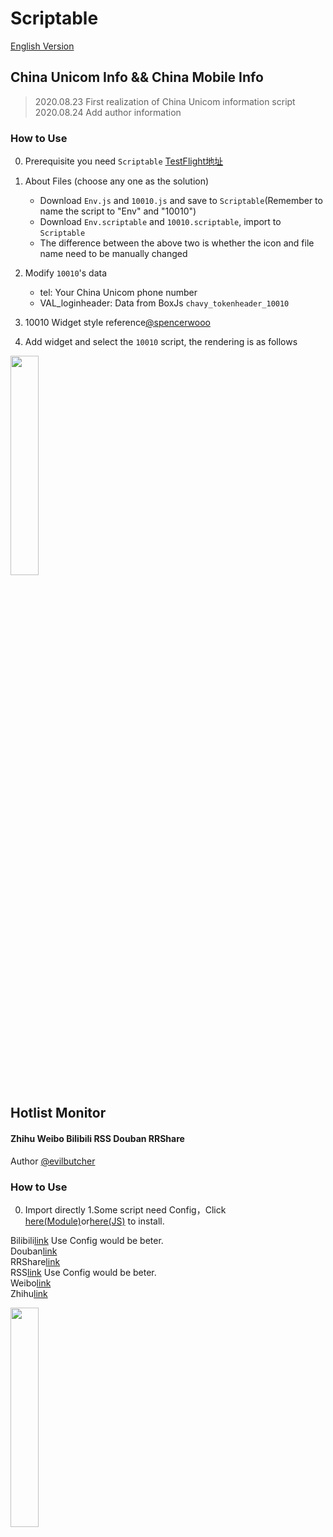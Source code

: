 # Scriptable

[English Version](https://github.com/GideonSenku/Scriptable/blob/master/READMEEN.md)

## China Unicom Info && China Mobile Info

> 2020.08.23 First realization of China Unicom information script  
> 2020.08.24 Add author information
### How to Use
0. Prerequisite you need `Scriptable` [TestFlight地址](https://testflight.apple.com/join/uN1vTqxk)
1. About Files (choose any one as the solution)
   - Download `Env.js` and `10010.js` and save to `Scriptable`(Remember to name the script to "Env" and "10010")
   - Download `Env.scriptable` and `10010.scriptable`, import to `Scriptable`
   - The difference between the above two is whether the icon and file name need to be manually changed
2. Modify `10010`'s data
   - tel: Your China Unicom phone number
   - VAL_loginheader: Data from BoxJs `chavy_tokenheader_10010`

3. 10010 Widget style reference[@spencerwooo](https://gist.github.com/spencerwooo/7955aefc4ffa5bc8ae7c83d85d05e7a4)
4. Add widget and select the `10010` script, the rendering is as follows


<img src="https://user-images.githubusercontent.com/39037656/95741978-dd8a9380-0cc1-11eb-95b5-6b48baf80b8e.PNG" height="30%" width="30%">


## Hotlist Monitor
#### Zhihu Weibo Bilibili RSS Douban RRShare 
Author [@evilbutcher](https://github.com/evilbutcher)
### How to Use
0. Import directly
1.Some script need Config，Click [here(Module)](https://github.com/evilbutcher/Scriptables/blob/master/Config.scriptable)or[here(JS)](https://github.com/evilbutcher/Scriptables/blob/master/Config.js) to install.  

Bilibili[link](https://github.com/GideonSenku/Scriptable/tree/master/Bilibili) Use Config would be beter.  
Douban[link](https://github.com/GideonSenku/Scriptable/tree/master/Douban)  
RRShare[link](https://github.com/GideonSenku/Scriptable/tree/master/RRShare)  
RSS[link](https://github.com/GideonSenku/Scriptable/tree/master/RSS) Use Config would be beter.  
Weibo[link](https://github.com/GideonSenku/Scriptable/tree/master/Weibo)  
Zhihu[link](https://github.com/GideonSenku/Scriptable/tree/master/Zhihu)  

<img src="https://user-images.githubusercontent.com/39037656/90985347-e4443680-e5ad-11ea-9217-03938837199b.PNG" height="30%" width="30%">